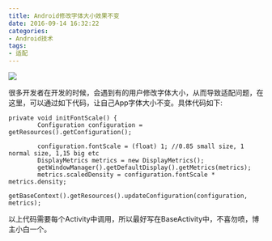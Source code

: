 ```yaml
---
title: Android修改字体大小效果不变
date: 2016-09-14 16:32:22
categories:
- Android技术
tags:
- 适配
---
```

<img src="/img/code.jpg" />

很多开发者在开发的时候，会遇到有的用户修改字体大小，从而导致适配问题，在这里，可以通过如下代码，让自己App字体大小不变。具体代码如下:

```
private void initFontScale() {
        Configuration configuration = getResources().getConfiguration();

        configuration.fontScale = (float) 1; //0.85 small size, 1 normal size, 1,15 big etc
        DisplayMetrics metrics = new DisplayMetrics();
        getWindowManager().getDefaultDisplay().getMetrics(metrics);
        metrics.scaledDensity = configuration.fontScale * metrics.density;
        getBaseContext().getResources().updateConfiguration(configuration, metrics);

```

以上代码需要每个Activity中调用，所以最好写在BaseActivity中，不喜勿喷，博主小白一个。